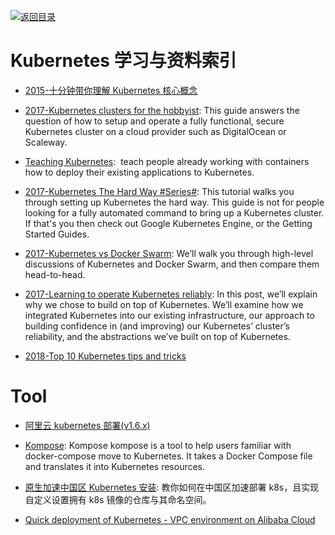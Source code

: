 [![返回目录](https://parg.co/UGo)](https://parg.co/b4z)

# Kubernetes 学习与资料索引

* [2015-十分钟带你理解 Kubernetes 核心概念](http://www.dockone.io/article/932)

* [2017-Kubernetes clusters for the hobbyist](https://github.com/hobby-kube/guide#cluster-size): This guide answers the question of how to setup and operate a fully functional, secure Kubernetes cluster on a cloud provider such as DigitalOcean or Scaleway.

* [Teaching Kubernetes](http://blog.slashdeploy.com/2017/02/19/teaching-kubernetes/):  teach people already working with containers how to deploy their existing applications to Kubernetes.

* [2017-Kubernetes The Hard Way #Series#](https://github.com/kelseyhightower/kubernetes-the-hard-way): This tutorial walks you through setting up Kubernetes the hard way. This guide is not for people looking for a fully automated command to bring up a Kubernetes cluster. If that's you then check out Google Kubernetes Engine, or the Getting Started Guides.

* [2017-Kubernetes vs Docker Swarm](https://platform9.com/blog/kubernetes-docker-swarm-compared/): We’ll walk you through high-level discussions of Kubernetes and Docker Swarm, and then compare them head-to-head.

- [2017-Learning to operate Kubernetes reliably](https://stripe.com/blog/operating-kubernetes): In this post, we’ll explain why we chose to build on top of Kubernetes. We’ll examine how we integrated Kubernetes into our existing infrastructure, our approach to building confidence in (and improving) our Kubernetes’ cluster’s reliability, and the abstractions we’ve built on top of Kubernetes.

- [2018-Top 10 Kubernetes tips and tricks](https://hackernoon.com/top-10-kubernetes-tips-and-tricks-27528c2d0222?source=linkShare-fe48c4221a4c-1516862034)

# Tool

* [阿里云 kubernetes 部署(v1.6.x)](http://www.jianshu.com/p/02dc13d2f651)

* [Kompose](http://kompose.io/index): Kompose kompose is a tool to help users familiar with docker-compose move to Kubernetes. It takes a Docker Compose file and translates it into Kubernetes resources.

- [原生加速中国区 Kubernetes 安装](https://www.cnrancher.com/kubernetes-installation/): 教你如何在中国区加速部署 k8s，且实现自定义设置拥有 k8s 镜像的仓库与其命名空间。

- [Quick deployment of Kubernetes - VPC environment on Alibaba Cloud ](https://www.alibabacloud.com/forum/read-830)
